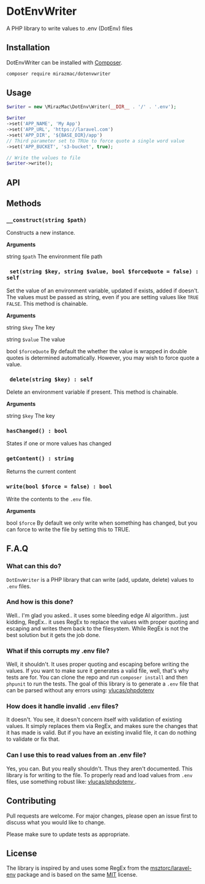# DotEnvWriter

A PHP library to write values to .env (DotEnv) files

## Installation

DotEnvWriter can be installed with [Composer](https://getcomposer.org/).
```bash
composer require mirazmac/dotenvwriter
```

## Usage

```php
$writer = new \MirazMac\DotEnv\Writer(__DIR__ . '/' . '.env');

$writer
->set('APP_NAME', 'My App')
->set('APP_URL', 'https://laravel.com')
->set('APP_DIR', '${BASE_DIR}/app')
// Third parameter set to TRUe to force quote a single word value
->set('APP_BUCKET', 's3-bucket', true);

// Write the values to file
$writer->write();

```
## API
## Methods

### ``__construct(string $path)``

Constructs a new instance.

**Arguments**

string           ``$path``  The environment file path


### `` set(string $key, string $value, bool $forceQuote = false) : self``
Set the value of an environment variable, updated if exists, added if doesn't. The values must be passed as string, even if you are setting values like ``TRUE`` ``FALSE``.
This method is chainable.

**Arguments**

string  ``$key``        The key

string  ``$value``      The value

bool    ``$forceQuote``  By default the whether the value is wrapped in double quotes is determined automatically. However, you may wish to force quote a value.


### `` delete(string $key) : self``
Delete an environment variable if present. This method is chainable.

**Arguments**

string  ``$key``        The key

### ``hasChanged() : bool``
States if one or more values has changed

### ``getContent() : string``
Returns the current content

### ``write(bool $force = false) : bool``
Write the contents to the ``.env`` file.

**Arguments**

bool  ``$force``  By default we only write when something has changed, but you can force to write the file by setting this to TRUE.


## F.A.Q
### What can this do?
``DotEnvWriter`` is a PHP library that can write (add, update, delete) values to ``.env`` files.
### And how is this done?
Well.. I'm glad you asked.. it uses some bleeding edge AI algorithm.. just kidding, RegEx.. it uses RegEx to replace the values with proper quoting and escaping and writes them back to the filesystem. While RegEx is not the best solution but it gets the job done.

### What if this corrupts my .env file?
Well, it shouldn't. It uses proper quoting and escaping before writing the values. If you want to make sure it generates a valid file, well, that's why tests are for. You can clone the repo and run ``composer install`` and then ``phpunit`` to run the tests.
The goal of this library is to generate a ``.env`` file that can be parsed without any errors using: [vlucas/phpdotenv
](https://github.com/vlucas/phpdotenv)

### How does it handle invalid ``.env`` files?
It doesn't. You see, it doesn't concern itself with validation of existing values. It simply replaces them via RegEx, and makes sure the changes that it has made is valid. But if you have an existing invalid file, it can do nothing to validate or fix that.

### Can I use this to read values from an .env file?
Yes, you can. But you really shouldn't. Thus they aren't documented. This library is for writing to the file. To properly read and load values from ``.env`` files, use something robust like:  [vlucas/phpdotenv
](https://github.com/vlucas/phpdotenv).



## Contributing
Pull requests are welcome. For major changes, please open an issue first to discuss what you would like to change.

Please make sure to update tests as appropriate.

## License
The library is inspired by and uses some RegEx from the [msztorc/laravel-env](https://github.com/msztorc/laravel-env) package and is based on the same
[MIT](https://github.com/MirazMac/DotEnvWriter/blob/master/LICENSE) license.
